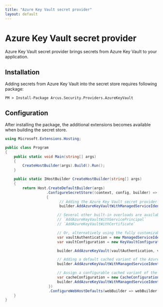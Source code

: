 ```yaml
---
title: "Azure Key Vault secret provider"
layout: default
---
```


# Azure Key Vault secret provider
Azure Key Vault secret provider brings secrets from Azure Key Vault to your application.

## Installation
Adding secrets from Azure Key Vault into the secret store requires following package:

```shell
PM > Install-Package Arcus.Security.Providers.AzureKeyVault
```

## Configuration
After installing the package, the additional extensions becomes available when building the secret store.

```csharp
using Microsoft.Extensions.Hosting;

public class Program
{
    public static void Main(string[] args)
    {
        CreateHostBuilder(args).Build().Run();
    }

    public static IHostBuilder CreateHostBuilder(string[] args)
    {    
        return Host.CreateDefaultBuilder(args)
                   .ConfigureSecretStore((context, config, builder) =>
                   {
                         // Adding the Azure Key Vault secret provider with the built-in overloads
                         builder.AddAzureKeyVaultWithManagedServiceIdentity(keyVaultUri);

                        // Several other built-in overloads are available too:
                        // `AddAzureKeyVaultWithServicePrincipal`
                        // `AddAzureKeyVaultWithCertificate`

                        // Or, alternatively using the fully customizable approach.
                        var vaultAuthentication = new ManagedServiceIdentityAuthentication();
                        var vaultConfiguration = new KeyVaultConfiguration(keyVaultUri);

                        builder.AddAzureKeyVault(vaultAuthentication, vaultConfiguration);

                        // Adding a default cached variant of the Azure Key Vault provider (default: 5 min caching).
                        builder.AddAzureKeyVaultWithManagedServiceIdentity(keyVaultUri, allowCaching: true);

                        // Assign a configurable cached variant of the Azure Key Vault provider.
                        var cacheConfiguration = new CacheConfiguration(TimeSpan.FromMinutes(1));
                        builder.AddAzureKeyVaultWithManagedServiceIdentity(keyVaultUri, cacheConfiguration);
                    })
                    .ConfigureWebHostDefaults(webBuilder => webBuilder.UseStartup<Startup>());
    }
}
```

